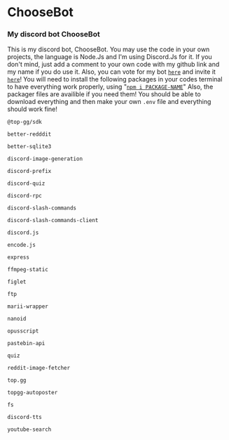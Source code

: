 # ChooseBot
### My discord bot ChooseBot
This is my discord bot, ChooseBot. You may use the code in your own projects, the language is Node.Js and I'm using Discord.Js for it. 
If you don't mind, just add a comment to your own code with my github link and my name if you do use it.
Also, you can vote for my bot [`here`](https://vote.choosethis.org) and invite it [`here`](https://discord.com/oauth2/authorize?client_id=816457112804261908&scope=bot&permissions=1882582134)!
You will need to install the following packages in your codes terminal to have everything work properly, using "[`npm i PACKAGE-NAME`](https://www.npmjs.com/)"
Also, the packager files are availible if you need them! You should be able to download everything and then make your own `.env` file and everything should work fine!
```
@top-gg/sdk

better-redddit

better-sqlite3

discord-image-generation

discord-prefix

discord-quiz

discord-rpc

discord-slash-commands

discord-slash-commands-client

discord.js

encode.js

express

ffmpeg-static

figlet

ftp

marii-wrapper

nanoid

opusscript

pastebin-api

quiz

reddit-image-fetcher

top.gg

topgg-autoposter

fs

discord-tts

youtube-search
```
